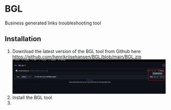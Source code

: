 # BGL
Business generated links troubleshooting tool

## Installation

1. Download the latest version of the BGL tool from Github here https://github.com/henrikriisehansen/BGL/blob/main/BGL.zip
![alt text](image.png)
2. Install the BGL tool
3. 


